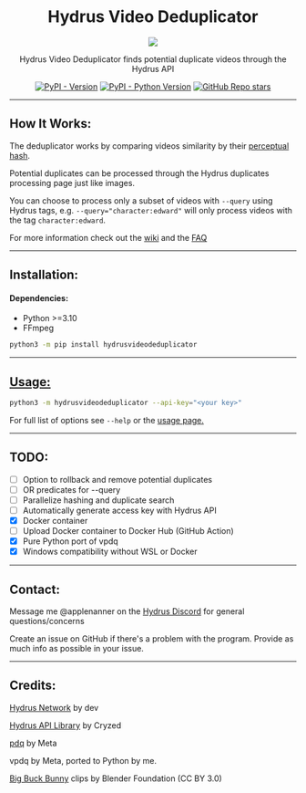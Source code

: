 <div align="center">
  
 # Hydrus Video Deduplicator
  <img src="https://github.com/appleappleapplenanner/hydrus-video-deduplicator/assets/104981058/e65383e8-1978-46aa-88b6-6fdda9767367">
  
Hydrus Video Deduplicator finds potential duplicate videos through the Hydrus API


[![PyPI - Version](https://img.shields.io/pypi/v/hydrusvideodeduplicator.svg)](https://pypi.org/project/hydrusvideodeduplicator)
[![PyPI - Python Version](https://img.shields.io/pypi/pyversions/hydrusvideodeduplicator.svg)](https://pypi.org/project/hydrusvideodeduplicator)
[![GitHub Repo stars](https://img.shields.io/github/stars/appleappleapplenanner/hydrus-video-deduplicator)](https://github.com/appleappleapplenanner/hydrus-video-deduplicator/stargazers)

</div>

---

## How It Works:
The deduplicator works by comparing videos similarity by their [perceptual hash](https://en.wikipedia.org/wiki/Perceptual_hashing).

Potential duplicates can be processed through the Hydrus duplicates processing page just like images.

You can choose to process only a subset of videos with `--query` using Hydrus tags, e.g. `--query="character:edward"` will only process videos with the tag `character:edward`.

For more information check out the [wiki](https://github.com/appleappleapplenanner/hydrus-video-deduplicator/wiki) and the [FAQ](https://github.com/appleappleapplenanner/hydrus-video-deduplicator/wiki/faq)

---

## Installation:
#### Dependencies:
- Python >=3.10
- FFmpeg

```sh
python3 -m pip install hydrusvideodeduplicator
```

---

## [Usage:](https://github.com/appleappleapplenanner/hydrus-video-deduplicator/wiki/Usage)

```sh
python3 -m hydrusvideodeduplicator --api-key="<your key>"
```

For full list of options see `--help` or the [usage page.](https://github.com/appleappleapplenanner/hydrus-video-deduplicator/wiki/Usage)

---

## TODO:
- [ ] Option to rollback and remove potential duplicates
- [ ] OR predicates for --query
- [ ] Parallelize hashing and duplicate search
- [ ] Automatically generate access key with Hydrus API
- [x] Docker container
- [ ] Upload Docker container to Docker Hub (GitHub Action)
- [x] Pure Python port of vpdq
- [x] Windows compatibility without WSL or Docker

---

## Contact:

Message me @applenanner on the [Hydrus Discord](https://discord.gg/wPHPCUZ) for general questions/concerns

Create an issue on GitHub if there's a problem with the program. Provide as much info as possible in your issue.

---

## Credits:
[Hydrus Network](https://github.com/hydrusnetwork/hydrus) by dev

[Hydrus API Library](https://gitlab.com/cryzed/hydrus-api) by Cryzed

[pdq](https://github.com/facebook/ThreatExchange/tree/main/pdq) by Meta

vpdq by Meta, ported to Python by me.

[Big Buck Bunny](https://peach.blender.org/about) clips by Blender Foundation (CC BY 3.0)

